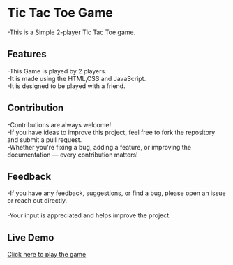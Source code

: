 # Tic Tac Toe Game 
-This is a Simple 2-player Tic Tac Toe game.

## Features
-This Game is played by 2 players.
<br>
-It is made using the HTML,CSS and JavaScript.
<br>
-It is designed to be played with a friend.
<br>

## Contribution
-Contributions are always welcome!
<br>
-If you have ideas to improve this project, feel free to fork the repository and submit a pull request.
<br>
-Whether you're fixing a bug, adding a feature, or improving the documentation — every contribution matters!

## Feedback
-If you have any feedback, suggestions, or find a bug, please open an issue or reach out directly.  
<br>
-Your input is appreciated and helps improve the project.

## Live Demo
[Click here to play the game](https://jineshkhalas.github.io/Tic-Tac-Toe/)
